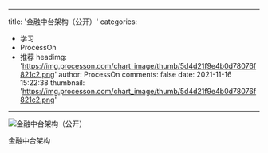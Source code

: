 
---
title: '金融中台架构（公开）'
categories: 
 - 学习
 - ProcessOn
 - 推荐
headimg: 'https://img.processon.com/chart_image/thumb/5d4d21f9e4b0d78076f821c2.png'
author: ProcessOn
comments: false
date: 2021-11-16 15:22:38
thumbnail: 'https://img.processon.com/chart_image/thumb/5d4d21f9e4b0d78076f821c2.png'
---

<div>   
<img class="thumb" alt="金融中台架构（公开）" src="https://img.processon.com/chart_image/thumb/5d4d21f9e4b0d78076f821c2.png" referrerpolicy="no-referrer">
<p>金融中台架构</p>  
</div>
            